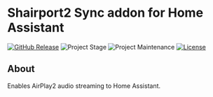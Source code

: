 # Shairport2 Sync addon for Home Assistant

[![GitHub Release][releases-shield]][releases] ![Project Stage][project-stage-shield] ![Project Maintenance][maintenance-shield] [![License][license-shield]](LICENSE)

## About

Enables AirPlay2 audio streaming to Home Assistant.

[license-shield]: https://img.shields.io/github/license/cocochristmas/addon-shairport-sync.svg
[version-shield]: https://images.microbadger.com/badges/version/maidok/shairport2-sync.svg
[releases-shield]: https://img.shields.io/github/release/cocochristmas/addon-shairport-sync.svg
[releases]: https://github.com/cocochristmas/addon-shairport2-sync/releases
[maintenance-shield]: https://img.shields.io/maintenance/yes/2019.svg
[project-stage-shield]: https://img.shields.io/badge/project%20stage-experimental-yellow.svg
